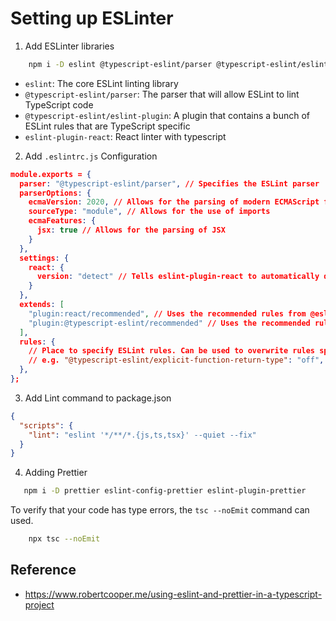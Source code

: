 # Setting up ESLinter

1. Add ESLinter libraries

```bash
    npm i -D eslint @typescript-eslint/parser @typescript-eslint/eslint-plugin eslint-plugin-react
```

- `eslint`: The core ESLint linting library
- `@typescript-eslint/parser`: The parser that will allow ESLint to lint TypeScript code
- `@typescript-eslint/eslint-plugin`: A plugin that contains a bunch of ESLint rules that are TypeScript specific
- `eslint-plugin-react`: React linter with typescript

2. Add `.eslintrc.js` Configuration

```json
module.exports = {
  parser: "@typescript-eslint/parser", // Specifies the ESLint parser
  parserOptions: {
    ecmaVersion: 2020, // Allows for the parsing of modern ECMAScript features
    sourceType: "module", // Allows for the use of imports
    ecmaFeatures: {
      jsx: true // Allows for the parsing of JSX
    }
  },
  settings: {
    react: {
      version: "detect" // Tells eslint-plugin-react to automatically detect the version of React to use
    }
  },
  extends: [
    "plugin:react/recommended", // Uses the recommended rules from @eslint-plugin-react
    "plugin:@typescript-eslint/recommended" // Uses the recommended rules from @typescript-eslint/eslint-plugin
  ],
  rules: {
    // Place to specify ESLint rules. Can be used to overwrite rules specified from the extended configs
    // e.g. "@typescript-eslint/explicit-function-return-type": "off",
  },
};

```

3. Add Lint command to package.json

```json
{
  "scripts": {
    "lint": "eslint '*/**/*.{js,ts,tsx}' --quiet --fix"
  }
}
```

4. Adding Prettier

```bash
   npm i -D prettier eslint-config-prettier eslint-plugin-prettier
```

To verify that your code has type errors, the `tsc --noEmit` command can used.

```bash
    npx tsc --noEmit
```
## Reference

- https://www.robertcooper.me/using-eslint-and-prettier-in-a-typescript-project
